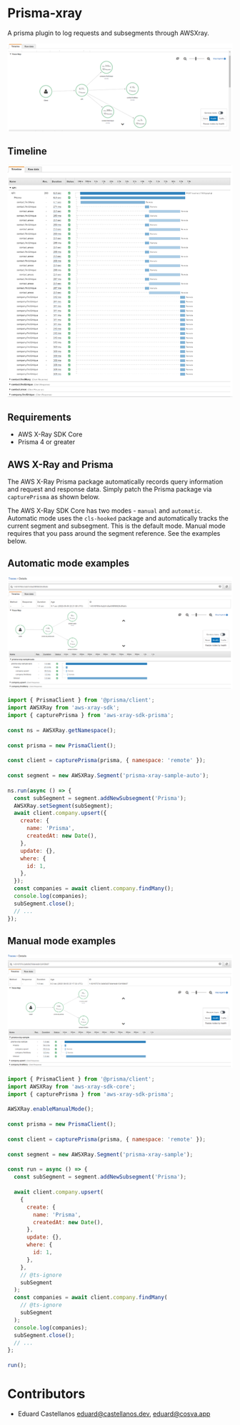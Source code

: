 # Prisma-xray

A prisma plugin to log requests and subsegments through AWSXray.

![Screenshot of the AWS X-Ray console](/sdk_contrib/prisma/images/servicemap.png?raw=true)

## Timeline

![Screenshot of the AWS X-Ray console](/sdk_contrib/prisma/images/timeline.png?raw=true)

## Requirements

- AWS X-Ray SDK Core
- Prisma 4 or greater

## AWS X-Ray and Prisma

The AWS X-Ray Prisma package automatically records query information and request
and response data. Simply patch the Prisma package via `capturePrisma` as shown below.

The AWS X-Ray SDK Core has two modes - `manual` and `automatic`.
Automatic mode uses the `cls-hooked` package and automatically
tracks the current segment and subsegment. This is the default mode.
Manual mode requires that you pass around the segment reference. See the examples below.

## Automatic mode examples

![Screenshot of the AWS X-Ray console](/sdk_contrib/prisma/images/auto.png?raw=true)

```js
import { PrismaClient } from '@prisma/client';
import AWSXRay from 'aws-xray-sdk';
import { capturePrisma } from 'aws-xray-sdk-prisma';

const ns = AWSXRay.getNamespace();

const prisma = new PrismaClient();

const client = capturePrisma(prisma, { namespace: 'remote' });

const segment = new AWSXRay.Segment('prisma-xray-sample-auto');

ns.run(async () => {
  const subSegment = segment.addNewSubsegment('Prisma');
  AWSXRay.setSegment(subSegment);
  await client.company.upsert({
    create: {
      name: 'Prisma',
      createdAt: new Date(),
    },
    update: {},
    where: {
      id: 1,
    },
  });
  const companies = await client.company.findMany();
  console.log(companies);
  subSegment.close();
  // ...
});
```

## Manual mode examples

![Screenshot of the AWS X-Ray console](/sdk_contrib/prisma/images/manual.png?raw=true)

```js
import { PrismaClient } from '@prisma/client';
import AWSXRay from 'aws-xray-sdk-core';
import { capturePrisma } from 'aws-xray-sdk-prisma';

AWSXRay.enableManualMode();

const prisma = new PrismaClient();

const client = capturePrisma(prisma, { namespace: 'remote' });

const segment = new AWSXRay.Segment('prisma-xray-sample');

const run = async () => {
  const subSegment = segment.addNewSubsegment('Prisma');

  await client.company.upsert(
    {
      create: {
        name: 'Prisma',
        createdAt: new Date(),
      },
      update: {},
      where: {
        id: 1,
      },
    },
    // @ts-ignore
    subSegment
  );
  const companies = await client.company.findMany(
    // @ts-ignore
    subSegment
  );
  console.log(companies);
  subSegment.close();
  // ...
};

run();
```

# Contributors

- Eduard Castellanos <eduard@castellanos.dev>, <eduard@cosva.app>
